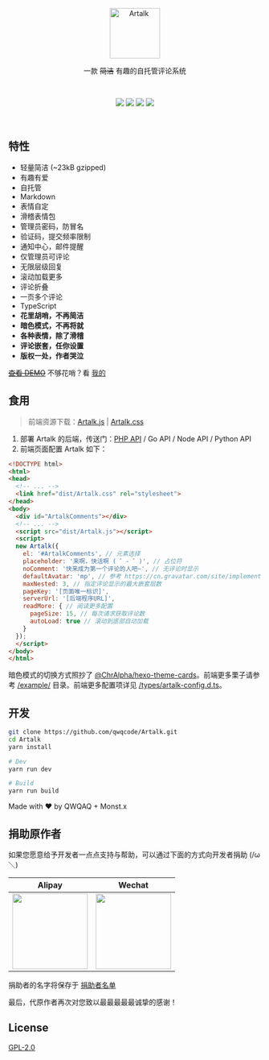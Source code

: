 <p align="center">
<img src="./docs/banner.png" alt="Artalk" width="100" height="100">
</p>

<div align="center">

一款 ~~简洁~~ 有趣的自托管评论系统

</div></br>

<div align="center">

[![](https://img.shields.io/npm/v/artalk.svg?style=flat-square)](https://www.npmjs.com/package/artalk) [![](https://img.shields.io/npm/dt/artalk.svg?style=flat-square)](https://www.npmjs.com/package/artalk) [![](https://img.shields.io/github/last-commit/monsterxcn/Artalk/master.svg?style=flat-square)](https://github.com/monsterxcn/Artalk/commits/master) [![](https://img.shields.io/github/license/monsterxcn/Artalk.svg?style=flat-square)](./LICENSE)

</div></br>


## 特性
- 轻量简洁 (~23kB gzipped)
- 有趣有爱
- 自托管
- Markdown
- 表情自定
- 滑稽表情包
- 管理员密码，防冒名
- 验证码，提交频率限制
- 通知中心，邮件提醒
- 仅管理员可评论
- 无限层级回复
- 滚动加载更多
- 评论折叠
- 一页多个评论
- TypeScript
- **花里胡哨，不再简洁**
- **暗色模式，不再将就**
- **各种表情，除了滑稽**
- **评论嵌套，任你设置**
- **版权一处，作者哭泣**

~~[查看 DEMO](https://artalk.js.org)~~  不够花哨？看 [我的](https://artalk.vercel.app)

## 食用

> 前端资源下载：[Artalk.js](https://github.com/monsterxcn/Artalk/raw/assets/Artalk.js) | [Artalk.css](https://github.com/monsterxcn/Artalk/raw/assets/Artalk.css)

1. 部署 Artalk 的后端，传送门：[PHP API](https://github.com/qwqcode/Artalk-API-PHP) / Go API / Node API / Python API
2. 前端页面配置 Artalk 如下：

```html
<!DOCTYPE html>
<html>
<head>
  <!-- ... -->
  <link href="dist/Artalk.css" rel="stylesheet">
</head>
<body>
  <div id="ArtalkComments"></div>
  <!-- ... -->
  <script src="dist/Artalk.js"></script>
  <script>
  new Artalk({
    el: '#ArtalkComments', // 元素选择
    placeholder: '来啊，快活啊 ( ゜- ゜)', // 占位符
    noComment: '快来成为第一个评论的人吧~', // 无评论时显示
    defaultAvatar: 'mp', // 参考 https://cn.gravatar.com/site/implement/images/#default-image
    maxNested: 3, // 指定评论显示的最大嵌套层数
    pageKey: '[页面唯一标识]',
    serverUrl: '[后端程序URL]',
    readMore: { // 阅读更多配置
      pageSize: 15, // 每次请求获取评论数
      autoLoad: true // 滚动到底部自动加载
    }
  });
  </script>
</body>
</html>
```

暗色模式的切换方式照抄了 [@ChrAlpha/hexo-theme-cards](https://github.com/ChrAlpha/hexo-theme-cards/blob/master/dist/js/darkmode.js)。前端更多栗子请参考 [/example/](./example/) 目录。前端更多配置项详见 [/types/artalk-config.d.ts](./types/artalk-config.d.ts)。

## 开发

```bash
git clone https://github.com/qwqcode/Artalk.git
cd Artalk
yarn install

# Dev
yarn run dev

# Build
yarn run build
```

Made with ♥ by QWQAQ + Monst.x

## 捐助原作者

如果您愿意给予开发者一点点支持与帮助，可以通过下面的方式向开发者捐助 (/ω＼)

| Alipay | Wechat | 
| :------: | :------: | 
| <img width="150" src="https://raw.githubusercontent.com/qwqcode/donate-qwqaq/master/docs/donate/alipay.png"> | <img width="150" src="https://raw.githubusercontent.com/qwqcode/donate-qwqaq/master/docs/donate/wechat.png"> | 

捐助者的名字将保存于 [捐助者名单](https://github.com/qwqcode/donate-qwqaq)

最后，代原作者再次对您致以最最最最最诚挚的感谢！

## License

[GPL-2.0](./LICENSE)
